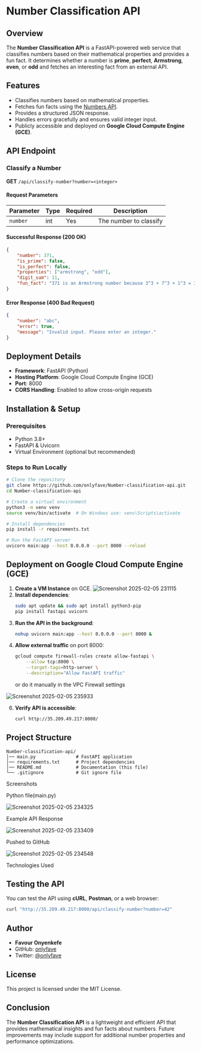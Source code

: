 # Number Classification API

## Overview
The **Number Classification API** is a FastAPI-powered web service that classifies numbers based on their mathematical properties and provides a fun fact. It determines whether a number is **prime**, **perfect**, **Armstrong**, **even**, or **odd** and fetches an interesting fact from an external API.

## Features
- Classifies numbers based on mathematical properties.
- Fetches fun facts using the [Numbers API](http://numbersapi.com/).
- Provides a structured JSON response.
- Handles errors gracefully and ensures valid integer input.
- Publicly accessible and deployed on **Google Cloud Compute Engine (GCE)**.

## API Endpoint
### **Classify a Number**
**GET** `/api/classify-number?number=<integer>`

#### **Request Parameters**
| Parameter | Type | Required | Description |
|-----------|------|----------|-------------|
| `number`  | int  | Yes      | The number to classify |

#### **Successful Response (200 OK)**
```json
{
    "number": 371,
    "is_prime": false,
    "is_perfect": false,
    "properties": ["armstrong", "odd"],
    "digit_sum": 11,
    "fun_fact": "371 is an Armstrong number because 3^3 + 7^3 + 1^3 = 371"
}
```

#### **Error Response (400 Bad Request)**
```json
{
    "number": "abc",
    "error": true,
    "message": "Invalid input. Please enter an integer."
}
```

## Deployment Details
- **Framework**: FastAPI (Python)
- **Hosting Platform**: Google Cloud Compute Engine (GCE)
- **Port**: 8000
- **CORS Handling**: Enabled to allow cross-origin requests

## Installation & Setup
### **Prerequisites**
- Python 3.8+
- FastAPI & Uvicorn
- Virtual Environment (optional but recommended)

### **Steps to Run Locally**
```bash
# Clone the repository
git clone https://github.com/onlyfave/Number-classification-api.git
cd Number-classification-api

# Create a virtual environment
python3 -m venv venv
source venv/bin/activate  # On Windows use: venv\Scripts\activate

# Install dependencies
pip install -r requirements.txt

# Run the FastAPI server
uvicorn main:app --host 0.0.0.0 --port 8000 --reload
```

## Deployment on Google Cloud Compute Engine (GCE)
1. **Create a VM Instance** on GCE.
![Screenshot 2025-02-05 231115](https://github.com/user-attachments/assets/35d4e6d5-99ab-458c-a507-fc18bb5c5cec)
2. **Install dependencies**:
   ```bash
   sudo apt update && sudo apt install python3-pip
   pip install fastapi uvicorn
   ```
3. **Run the API in the background**:
   ```bash
   nohup uvicorn main:app --host 0.0.0.0 --port 8000 &
   ```
4. **Allow external traffic** on port 8000:
   ```bash
   gcloud compute firewall-rules create allow-fastapi \
       --allow tcp:8000 \
       --target-tags=http-server \
       --description="Allow FastAPI traffic"
   ```
   or do it manually in the VPC Firewall settings
   
![Screenshot 2025-02-05 235933](https://github.com/user-attachments/assets/d6a542b1-cc55-4125-806d-b5b03fa6c6be)

6. **Verify API is accessible**:
   ```bash
   curl http://35.209.49.217:8000/
   ```


## Project Structure
```
Number-classification-api/
│── main.py               # FastAPI application
│── requirements.txt      # Project dependencies
│── README.md             # Documentation (this file)
└── .gitignore            # Git ignore file
```
Screenshots

Python file(main.py)

![Screenshot 2025-02-05 234325](https://github.com/user-attachments/assets/e472f167-9125-427d-a3e3-2f1131f00d4f)



Example API Response

![Screenshot 2025-02-05 233409](https://github.com/user-attachments/assets/46ecf405-b4a0-4a22-b013-8d5561db776d)



Pushed to GitHub

![Screenshot 2025-02-05 234548](https://github.com/user-attachments/assets/d2060734-a613-477d-bc56-41606a542c96)


Technologies Used

## Testing the API
You can test the API using **cURL**, **Postman**, or a web browser:
```bash
curl "http://35.209.49.217:8000/api/classify-number?number=42"
```

## Author
- **Favour Onyenkefe**  
- GitHub: [onlyfave](https://github.com/onlyfave)
- Twitter: [@onlyfave](https://twitter.com/onlyfave)

## License
This project is licensed under the MIT License.

## Conclusion
The **Number Classification API** is a lightweight and efficient API that provides mathematical insights and fun facts about numbers. Future improvements may include support for additional number properties and performance optimizations.

